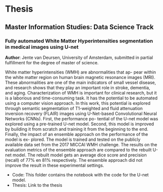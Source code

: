 # Thesis
## Master Information Studies: Data Science Track
### Fully automated White Matter Hyperintensities segmentation in medical images using U-net
**Author**: Jente van Deursen, University of Amsterdam, submitted in partial fulfillment for the degree of master of science.

White matter hyperintensities (WMH) are abnormalities that ap- pear within the white matter region on human brain magnetic resonance images (MRI). These abnormalities are one of the main indicators of small vessel disease, and research shows that they play an important role in stroke, dementia, and aging. Characterization of WMH is important for clinical research, but it is a laborious and time-consuming task. It has the potential to be automated using a computer vision approach. In this work, this potential is explored through semantic segmentation of T1-weighted and fluid attenuation inversion recovery (FLAIR) images using U-Net-based Convolutional Neural Networks (CNNs). First, the performance po- tential of the U-net model was explored using a pre-trained U-net model. Second, this model is improved by building it from scratch and training it from the beginning to the end. Finally, the impact of an ensemble approach on the performance of the model is ex- plored. The model is trained and tested on the publicly available data set from the 2017 MICCAI WMH challenge. The results on the evaluation metrics of the ensemble approach are compared to the rebuilt U-net model. The rebuilt model gets an average dice score and precision (recall) of 77% en 81% respectively. The ensemble approach did not improve the result in these experimental settings.

- Code: This folder contains the notebook with the code for the U-net model.
- Thesis: Link to the thesis
